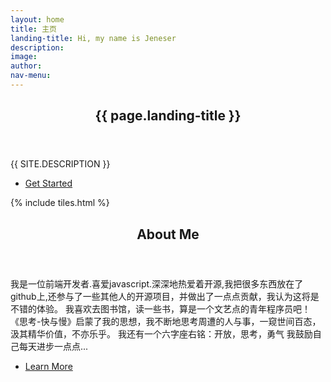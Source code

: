 ```yaml
---
layout: home
title: 主页
landing-title: Hi, my name is Jeneser
description:
image:
author:
nav-menu:
---
```


<!-- Banner -->
<section id="banner" class="major">
	<div class="inner">
		<header class="major">
			<h1>{{ page.landing-title }}</h1>
		</header>
		<div class="content">
			<p style="text-transform: uppercase;">{{ site.description }}</p>
			<ul class="actions">
				<li><a href="#one" class="button next scrolly">Get Started</a></li>
			</ul>
		</div>
	</div>
</section>

<!-- Main -->
<div id="main">

<!-- One -->
{% include tiles.html %}

<!-- Two -->
<section id="two">
	<div class="inner">
		<header class="major">
			<h2>About Me</h2>
		</header>
		<p>我是一位前端开发者.喜爱javascript.深深地热爱着开源,我把很多东西放在了github上,还参与了一些其他人的开源项目，并做出了一点点贡献，我认为这将是不错的体验。
		我喜欢去图书馆，读一些书，算是一个文艺点的青年程序员吧！
		《思考-快与慢》启蒙了我的思想，我不断地思考周遭的人与事，一窥世间百态，汲其精华价值，不亦乐乎。
		我还有一个六字座右铭：开放，思考，勇气
		我鼓励自己每天进步一点点...</p>
		<ul class="actions">
			<li><a href="landing.html" class="button next">Learn More</a></li>
		</ul>
	</div>
</section>

</div>
